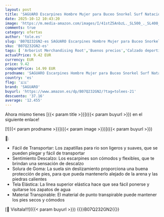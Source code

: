 ```yaml
---
layout: post
title: 'SAGUARO Escarpines Hombre Mujer para Buceo Snorkel Surf Natación Piscina Vela Mares Rocas Río Zapatos para Agua Calzado Playa Zapatillas Deportes Acuáticos  Negro 44/45 EU '
date: 2025-10-12 10:43:20
image: 'https://m.media-amazon.com/images/I/41stZ5AnbzL._SL500_._SL400_.jpg'
comments: true
category: ofertas
author: 'tole.es'
slug: 'B07Q232GN2-es SAGUARO Escarpines Hombre Mujer para Buceo Snorkel Surf...'
sku: 'B07Q232GN2-es'
tags: [ 'Arborist Merchandising Root','Buenos precios','Calzado deportivo para hombre','Escarpines para hombre','Moda','Moda Hombre','Self Service','Special Features Stores','Zapatillas deportivas y de moda para hombre','Zapatos para hombre','c8538d25-3af9-48d3-aeff-5f3ce5572a36_0','c8538d25-3af9-48d3-aeff-5f3ce5572a36_9301','saguaro','zapatos','🇪🇸', ]
actualPrice: 9.42 EUR
currency: EUR
price: 9.42
comparePrice: 14.99 EUR
prodname: 'SAGUARO Escarpines Hombre Mujer para Buceo Snorkel Surf Natación Piscina Vela Mares Rocas Río Zapatos para Agua Calzado Playa Zapatillas Deportes Acuáticos  Negro 44/45 EU '
country: 'es'
flag: '🇪🇸'
brand: 'SAGUARO'
buyurl: 'https://www.amazon.es/dp/B07Q232GN2/?tag=tolees-21'
descuento: '37.16'
average: '12.455'
---
```


Ahora mismo tienes [{{< param title >}}]({{< param buyurl >}}) en el siguiente enlace!

[![{{< param prodname >}}]({{< param image >}})]({{< param buyurl >}})

🔎:

- Fácil de Transportar: Los zapatillas para rio son ligeros y suaves, que se pueden plegar y fácil de transportar
- Sentimiento Descalzo: Los escarpines son cómodos y flexibles, que te brindan una sensación de descalzo
- Solura de Goma: La suela sin deslizamiento proporciona una buena protección de pies, para que pueda mantenerlo alejado de la arena y las piedras calientes
- Tela Elástica: La línea superior elástica hace que sea fácil ponerse y quitarse los zapatos de agua
- Material Transpirable: El material de punto transpirable puede mantener los pies secos y cómodos

[🛒 Visítala!!!]({{< param buyurl >}})
{{<world>}}B07Q232GN2{{</world>}}
